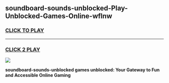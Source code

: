 
## soundboard-sounds-unblocked-Play-Unblocked-Games-Online-wflnw
<h3>
<a href="https://premium76.site?title=soundboard-sounds-unblocked&ref=25A">CLICK TO PLAY</a></h3>
<hr>

<h3>
<a href="https://premium76.site?title=soundboard-sounds-unblocked&ref=25A">CLICK 2 PLAY</a>
  
</h3>

<a href="https://premium76.site?title=soundboard-sounds-unblocked&ref=25A"><img src="https://clearcache.store/games.png"></a>


**soundboard-sounds-unblocked games unblocked: Your Gateway to Fun and Accessible Online Gaming**
